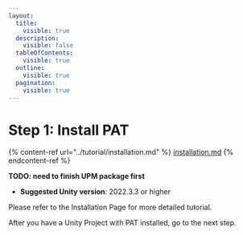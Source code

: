 ```yaml
---
layout:
  title:
    visible: true
  description:
    visible: false
  tableOfContents:
    visible: true
  outline:
    visible: true
  pagination:
    visible: true
---
```


# Step 1: Install PAT

{% content-ref url="../tutorial/installation.md" %}
[installation.md](../tutorial/installation.md)
{% endcontent-ref %}

**TODO: need to finish UPM package first**

* **Suggested Unity version**: 2022.3.3 or higher

Please refer to the Installation Page for more detailed tutorial.&#x20;

After you have a Unity Project with PAT installed, go to the next step.
